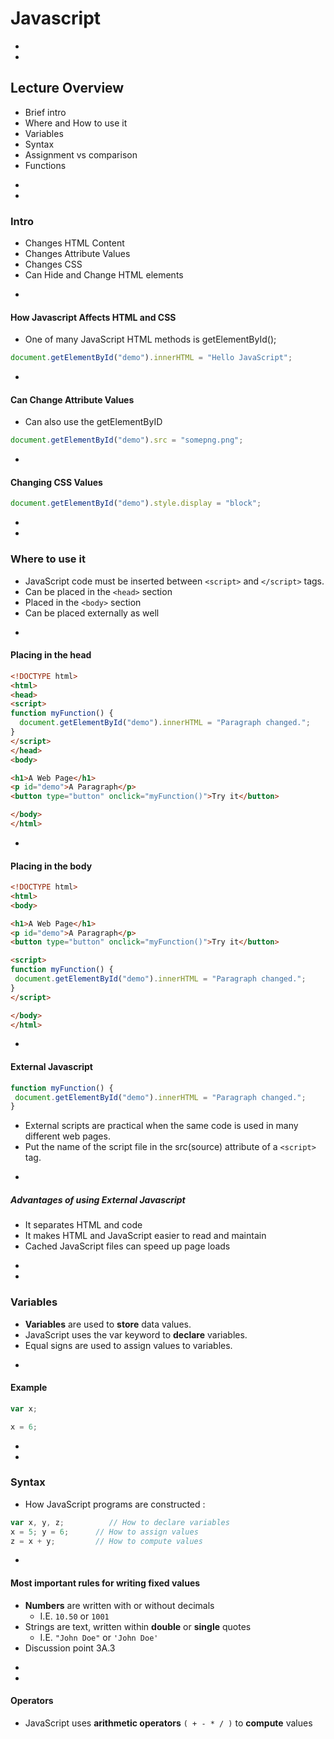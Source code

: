 # Javascript








-
-
## Lecture Overview
* Brief intro
* Where and How to use it
* Variables
* Syntax
* Assignment vs comparison
* Functions




-
-
### Intro
* Changes HTML Content
* Changes Attribute Values
* Changes CSS
* Can Hide and Change HTML elements

-
#### How Javascript Affects HTML and CSS
* One of many JavaScript HTML methods is getElementById();

```javascript
document.getElementById("demo").innerHTML = "Hello JavaScript";
```

-
#### Can Change Attribute Values
* Can also use the getElementByID
```javascript 
document.getElementById("demo").src = "somepng.png";
```


-
#### Changing CSS Values
```javascript
document.getElementById("demo").style.display = "block";
```

-
-
### Where to use it
* JavaScript code must be inserted between `<script>` and `</script>` tags.
* Can be placed in the `<head>` section
* Placed in the `<body>` section
* Can be placed externally as well

-
#### Placing in the head
```html
<!DOCTYPE html>
<html>
<head>
<script>
function myFunction() {
  document.getElementById("demo").innerHTML = "Paragraph changed.";
}
</script>
</head>
<body>

<h1>A Web Page</h1>
<p id="demo">A Paragraph</p>
<button type="button" onclick="myFunction()">Try it</button>

</body>
</html>
```


-
#### Placing in the body
```html
<!DOCTYPE html>
<html>
<body> 

<h1>A Web Page</h1>
<p id="demo">A Paragraph</p>
<button type="button" onclick="myFunction()">Try it</button>

<script>
function myFunction() {
 document.getElementById("demo").innerHTML = "Paragraph changed.";
}
</script>

</body>
</html>
```


-
#### External Javascript
```javascript
function myFunction() {
 document.getElementById("demo").innerHTML = "Paragraph changed.";
}
```
* External scripts are practical when the same code is used in many different web pages.
* Put the name of the script file in the src(source) attribute of a `<script>` tag.

-
##### Advantages of using External Javascript
* It separates HTML and code
* It makes HTML and JavaScript easier to read and maintain
* Cached JavaScript files can speed up page loads


-
-
### Variables
* **Variables** are used to **store** data values.
* JavaScript uses the var keyword to **declare** variables.
* Equal signs are used to assign values to variables.

-
#### Example 
```javascript
var x;

x = 6;
```

-
-
### Syntax
* How JavaScript programs are constructed :
~~~javascript 
var x, y, z;          // How to declare variables
x = 5; y = 6;      // How to assign values
z = x + y;         // How to compute values
~~~



-
#### Most important rules for writing fixed values
* **Numbers** are written with or without decimals
    * I.E. `10.50` or `1001`
* Strings are text, written within **double** or **single** quotes
    * I.E. `"John Doe"` or `'John Doe'`
* Discussion point 3A.3


-
-
#### Operators
* JavaScript uses **arithmetic operators** `( + - * / )` to **compute** values







